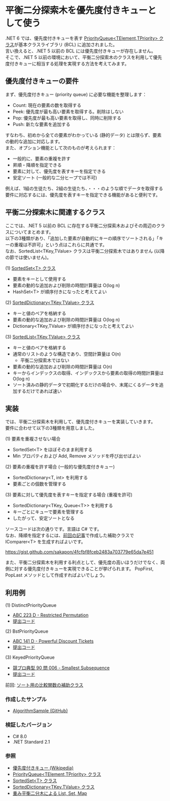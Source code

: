 # 平衡二分探索木を優先度付きキューとして使う
.NET 6 では、優先度付きキューを表す [PriorityQueue\<TElement,TPriority\> クラス](https://docs.microsoft.com/dotnet/api/system.collections.generic.priorityqueue-2)が基本クラスライブラリ (BCL) に追加されました。  
言い換えると、.NET 5 以前の BCL には優先度付きキューが存在しません。  
そこで、.NET 5 以前の環境において、平衡二分探索木のクラスを利用して優先度付きキューに相当する処理を実現する方法を考えてみます。

## 優先度付きキューの要件
まず、優先度付きキュー (priority queue) に必要な機能を整理します：
- Count: 現在の要素の数を取得する
- Peek: 優先度が最も高い要素を取得する。削除はしない
- Pop: 優先度が最も高い要素を取得し、同時に削除する
- Push: 新たな要素を追加する

すなわち、初めから全ての要素がわかっている (静的データ) とは限らず、要素の動的な追加に対応します。  
また、オプション機能として次のものが考えられます：
- 一般的に、要素の重複を許す
- 昇順・降順を指定できる
- 要素に対して、優先度を表すキーを指定できる
- 安定ソート (一般的な二分ヒープでは不可)

例えば、1組の生徒たち、2組の生徒たち、・・・のような順でデータを取得する要件に対応するには、優先度を表すキーを指定できる機能があると便利です。

## 平衡二分探索木に関連するクラス
ここでは、.NET 5 以前の BCL に存在する平衡二分探索木およびその周辺のクラスについてまとめます。  
以下の3種類があり、「追加した要素が自動的にキーの順序でソートされる」「キーの重複は不許可」という点はこれらに共通です。  
なお、SortedList\<TKey,TValue\> クラスは平衡二分探索木ではありません (以降の節では使いません)。

(1) [SortedSet\<T\> クラス](https://docs.microsoft.com/dotnet/api/system.collections.generic.sortedset-1)
- 要素をキーとして使用する
- 要素の動的な追加および削除の時間計算量は O(log n)
- HashSet\<T\> が順序付きになったと考えてよい

(2) [SortedDictionary\<TKey,TValue\> クラス](https://docs.microsoft.com/dotnet/api/system.collections.generic.sorteddictionary-2)
- キーと値のペアを格納する
- 要素の動的な追加および削除の時間計算量は O(log n)
- Dictionary\<TKey,TValue\> が順序付きになったと考えてよい

(3) [SortedList\<TKey,TValue\> クラス](https://docs.microsoft.com/dotnet/api/system.collections.generic.sortedlist-2)
- キーと値のペアを格納する
- 通常のリストのような構造であり、空間計算量は O(n)
  - 平衡二分探索木ではない
- 要素の動的な追加および削除の時間計算量は O(n)
- キーからインデックスの取得、インデックスから要素の取得の時間計算量は O(log n)
- ソート済みの静的データで初期化するだけの場合や、末尾にくるデータを追加するだけであれば速い

## 実装
では、平衡二分探索木を利用して、優先度付きキューを実装していきます。  
要件に合わせて以下の3種類を用意しました。

(1) 要素を重複させない場合
- SortedSet\<T\> をほぼそのまま利用する
- Min プロパティおよび Add, Remove メソッドを呼び出せばよい

(2) 要素の重複を許す場合 (一般的な優先度付きキュー)
- SortedDictionary\<T, int\> を利用する
- 要素ごとの個数を管理する

(3) 要素に対して優先度を表すキーを指定する場合 (重複を許可)
- SortedDictionary\<TKey, Queue\<T\>\> を利用する
- キーごとにキューで要素を管理する
- したがって、安定ソートとなる

ソースコードは次の通りです。言語は C# です。  
なお、降順を指定するには、[前回の記事](Comparer-Helper.md)で作成した補助クラスで IComparer\<T\> を生成すればよいです。

https://gist.github.com/sakapon/4fcfbf8fceb2483a703779e65da7e451

また、平衡二分探索木を利用する利点として、優先度の高いほうだけでなく、両側に対する優先度付きキューを実現できることが挙げられます。
PopFirst, PopLast メソッドとして作成すればよいでしょう。

## 利用例
(1) DistinctPriorityQueue
- [ABC 223 D - Restricted Permutation](https://atcoder.jp/contests/abc223/tasks/abc223_d)
- [提出コード](https://atcoder.jp/contests/abc223/submissions/28159673)

(2) BstPriorityQueue
- [ABC 141 D - Powerful Discount Tickets](https://atcoder.jp/contests/abc141/tasks/abc141_d)
- [提出コード](https://atcoder.jp/contests/abc141/submissions/28160509)

(3) KeyedPriorityQueue
- [競プロ典型 90 問 006 - Smallest Subsequence](https://atcoder.jp/contests/typical90/tasks/typical90_f)
- [提出コード](https://atcoder.jp/contests/typical90/submissions/28159389)

前回: [ソート用の比較関数の補助クラス](Comparer-Helper.md)

### 作成したサンプル
- [AlgorithmSample (GitHub)](https://github.com/sakapon/Samples-2020/tree/master/AlgorithmSample/AlgorithmLab/DataTrees)

### 検証したバージョン
- C# 8.0
- .NET Standard 2.1

### 参照
- [優先度付きキュー (Wikipedia)](https://t.co/hRIyIbXAmC)
- [PriorityQueue\<TElement,TPriority\> クラス](https://docs.microsoft.com/dotnet/api/system.collections.generic.priorityqueue-2)
- [SortedSet\<T\> クラス](https://docs.microsoft.com/dotnet/api/system.collections.generic.sortedset-1)
- [SortedDictionary\<TKey,TValue\> クラス](https://docs.microsoft.com/dotnet/api/system.collections.generic.sorteddictionary-2)
- [重み平衡二分木による List, Set, Map](https://avant-garde-code.hatenablog.com/entry/wbtrees)
